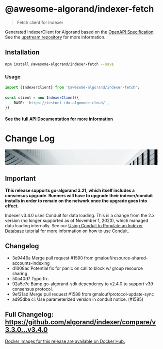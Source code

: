 
# @awesome-algorand/indexer-fetch
> Fetch client for Indexer

Generated IndexerClient for Algorand based on the [OpenAPI Specification](https://raw.githubusercontent.com/algorand/indexer/v3.4.0/api/indexer.oas3.yml). 
See the [upstream repository](https://github.com/algorand/indexer) for more information.

## Installation

```bash
npm install @awesome-algorand/indexer-fetch --save
```

### Usage

```typescript
import {IndexerClient} from '@awesome-algorand/indexer-fetch';

const client = new IndexerClient({
    BASE: 'https://testnet-idx.algonode.cloud/',
})
```

#### See the full [API Documentation](https://awesome-algorand.github.io/algo-fetch/guides/clients/indexer/) for more information

# Change Log
![GitHub Logo](https://raw.githubusercontent.com/algorand/go-algorand/master/release/release-banner.jpg)
## Important

**This release supports go-algorand 3.21, which itself includes a consensus upgrade. Runners will have to upgrade their indexer/conduit installs in order to remain on the network once the upgrade goes into effect.** 

Indexer v3.4.0 uses Conduit for data loading. This is a change from the 2.x version (no longer supported as of November 1, 2023), which managed data loading internally. See our [Using Conduit to Populate an Indexer Database](https://github.com/algorand/conduit/blob/master/docs/tutorials/IndexerWriter.md) tutorial for more information on how to use Conduit.

## Changelog
* 3e9446a Merge pull request #1590 from gmalouf/resource-shared-accounts-indexing
* d1008ac Potential fix for panic on call to block w/ group resource sharing.
* 50a40d7 Typo fix.
* 92a5e7c Bump go-algorand-sdk dependency to v2.4.0 to support v39 consensus protocol.
* 9ef21ad Merge pull request #1588 from gmalouf/protocol-update-sync
* ad95dba ci: Use parameterized version in conduit notice. (#1585)

**Full Changelog**: https://github.com/algorand/indexer/compare/v3.3.0...v3.4.0
---
[Docker images for this release are available on Docker Hub.](https://hub.docker.com/r/algorand/indexer)

